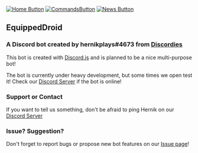 [![Home Button](https://img.shields.io/badge/Page%3A-Home-brightgreen.svg)](./)
[![CommandsButton](https://img.shields.io/badge/Page%3A-Commands-green.svg)](./commands)
[![News Button](https://img.shields.io/badge/Page%3A-News-green.svg)](https://bot.hernikplays.tk/news) 
## EquippedDroid

### A Discord bot created by hernikplays#4673 from [Discordies](https://discordiesreview.wordpress.com)
This bot is created with [Discord.js](https://discord.js.org) and is planned to be a nice multi-purpose bot!

The bot is currently under heavy development, but some times we open test it! Check our [Discord Server](https://discord.io/discordies) if the bot is online!

### Support or Contact

If you want to tell us something, don't be afraid to ping Hernik on our [Discord Server](https://discord.io/discordies)

### Issue? Suggestion?
Don't forget to report bugs or propose new bot features on our [Issue page](https://github.com/discordies/Equippeddroid/issues)!
